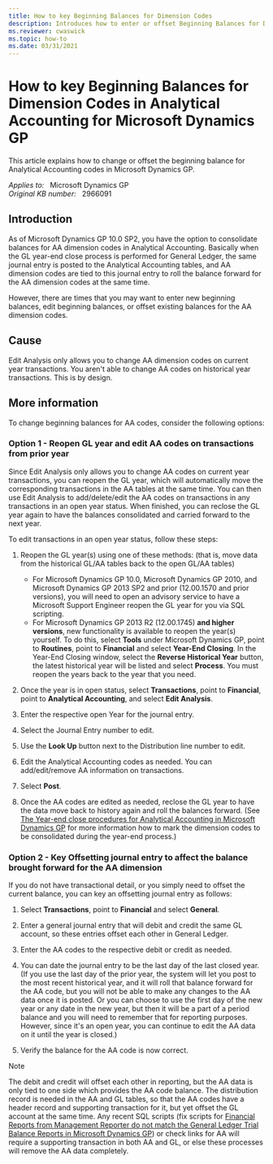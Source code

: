 ```yaml
---
title: How to key Beginning Balances for Dimension Codes
description: Introduces how to enter or offset Beginning Balances for Dimension Codes in Analytical Accounting for Microsoft Dynamics GP.
ms.reviewer: cwaswick
ms.topic: how-to
ms.date: 03/31/2021
---
```

# How to key Beginning Balances for Dimension Codes in Analytical Accounting for Microsoft Dynamics GP

This article explains how to change or offset the beginning balance for Analytical Accounting codes in Microsoft Dynamics GP.

_Applies to:_ &nbsp; Microsoft Dynamics GP  
_Original KB number:_ &nbsp; 2966091

## Introduction

As of Microsoft Dynamics GP 10.0 SP2, you have the option to consolidate balances for AA dimension codes in Analytical Accounting. Basically when the GL year-end close process is performed for General Ledger, the same journal entry is posted to the Analytical Accounting tables, and AA dimension codes are tied to this journal entry to roll the balance forward for the AA dimension codes at the same time.

However, there are times that you may want to enter new beginning balances, edit beginning balances, or offset existing balances for the AA dimension codes.

## Cause

Edit Analysis only allows you to change AA dimension codes on current year transactions. You aren't able to change AA codes on historical year transactions. This is by design.

## More information

To change beginning balances for AA codes, consider the following options:

### Option 1 - Reopen GL year and edit AA codes on transactions from prior year

Since Edit Analysis only allows you to change AA codes on current year transactions, you can reopen the GL year, which will automatically move the corresponding transactions in the AA tables at the same time. You can then use Edit Analysis  to add/delete/edit the AA codes on transactions in any transactions in an open year status. When finished, you can reclose the GL year again to have the balances consolidated and carried forward to the next year.

To edit transactions in an open year status, follow these steps:

1. Reopen the GL year(s) using one of these methods: (that is, move data from the historical GL/AA tables back to the open GL/AA tables)

    - For Microsoft Dynamics GP 10.0, Microsoft Dynamics GP 2010, and Microsoft Dynamics GP 2013 SP2 and prior (12.00.1570 and prior versions), you will need to open an advisory service to have a Microsoft Support Engineer reopen the GL year for you via SQL scripting.
    - For Microsoft Dynamics GP 2013 R2 (12.00.1745) **and higher versions**, new functionality is available to reopen the year(s) yourself. To do this, select **Tools** under Microsoft Dynamics GP, point to **Routines**, point to **Financial** and select **Year-End Closing**. In the Year-End Closing window, select the **Reverse Historical Year** button, the latest historical year will be listed and select **Process**. You must reopen the years back to the year that you need.

2. Once the year is in open status, select **Transactions**, point to **Financial**, point to **Analytical Accounting**, and select **Edit Analysis**.
3. Enter the respective open Year for the journal entry.
4. Select the Journal Entry number to edit.
5. Use the **Look Up** button next to the Distribution line number to edit.
6. Edit the Analytical Accounting codes as needed. You can add/edit/remove AA information on transactions.
7. Select **Post**.

8. Once the AA codes are edited as needed, reclose the GL year to have the data move back to history again and roll the balances forward. (See [The Year-end close procedures for Analytical Accounting in Microsoft Dynamics GP](https://support.microsoft.com/topic/kb-the-year-end-close-procedures-for-analytical-accounting-in-microsoft-dynamics-gp-41f3e9d4-d3c7-95b2-e144-0e8b640ddb44) for more information how to mark the dimension codes to be consolidated during the year-end process.)

### Option 2 - Key Offsetting journal entry to affect the balance brought forward for the AA dimension

If you do not have transactional detail, or you simply need to offset the current balance, you can key an offsetting journal entry as follows:

1. Select **Transactions**, point to **Financial** and select **General**.
2. Enter a general journal entry that will debit and credit the same GL account, so these entries offset each other in General Ledger.
3. Enter the AA codes to the respective debit or credit as needed.

4. You can date the journal entry to be the last day of the last closed year. (If you use the last day of the prior year, the system will let you post to the most recent historical year, and it will roll that balance forward for the AA code, but you will not be able to make any changes to the AA data once it is posted. Or you can choose to use the first day of the new year or any date in the new year, but then it will be a part of a period balance and you will need to remember that for reporting purposes. However, since it's an open year, you can continue to edit the AA data on it until the year is closed.)

5. Verify the balance for the AA code is now correct.

> [!NOTE]
> The debit and credit will offset each other in reporting, but the AA data is only tied to one side which provides the AA code balance. The distribution record is needed in the AA and GL tables, so that the AA codes have a header record and supporting transaction for it, but yet offset the GL account at the same time. Any recent SQL scripts (fix scripts for [Financial Reports from Management Reporter do not match the General Ledger Trial Balance Reports in Microsoft Dynamics GP](https://support.microsoft.com/topic/kb-financial-reports-from-management-reporter-do-not-match-the-general-ledger-trial-balance-reports-in-microsoft-dynamics-gp-386fa248-6460-e156-08ea-aaff0531c97b)) or check links for AA will require a supporting transaction in both AA and GL, or else these processes will remove the AA data completely.
